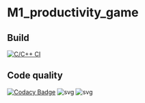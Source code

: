 # M1_productivity_game

## Build
[![C/C++ CI](https://github.com/VaishnaviBorikar/M1_productivity_game/actions/workflows/c-cpp.yml/badge.svg)](https://github.com/VaishnaviBorikar/M1_productivity_game/actions/workflows/c-cpp.yml)

## Code quality
[![Codacy Badge](https://app.codacy.com/project/badge/Grade/c256d7a00293469fab9885f4d07387d9)](https://www.codacy.com/gh/VaishnaviBorikar/M1_productivity_game/dashboard?utm_source=github.com&amp;utm_medium=referral&amp;utm_content=VaishnaviBorikar/M1_productivity_game&amp;utm_campaign=Badge_Grade)
![svg](https://user-images.githubusercontent.com/98817420/153396332-698e3673-c43a-4c31-a683-7ee1937607a0.svg)
![svg](https://user-images.githubusercontent.com/98817420/153396500-6dae64e2-1a8e-4865-b1e5-91afd29e2626.svg)

